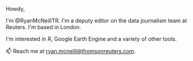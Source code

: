 Howdy, 

I'm @RyanMcNeillTR. I'm a deputy editor on the data journalism team at Reuters. I'm based in London. 

I'm interested in R, Google Earth Engine and a variety of other tools. 

📫 Reach me at ryan.mcneill@thomsonreuters.com. 


<!---
RyanMcNeillTR/RyanMcNeillTR is a ✨ special ✨ repository because its `README.md` (this file) appears on your GitHub profile.
You can click the Preview link to take a look at your changes.
--->
